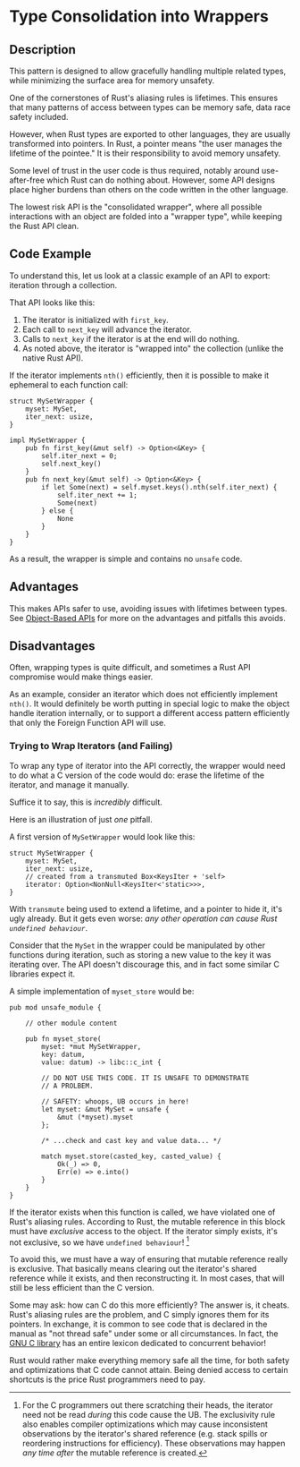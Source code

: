 # Type Consolidation into Wrappers

## Description

This pattern is designed to allow gracefully handling multiple related types,
while minimizing the surface area for memory unsafety.

One of the cornerstones of Rust's aliasing rules is lifetimes. This ensures that
many patterns of access between types can be memory safe, data race safety
included.

However, when Rust types are exported to other languages, they are usually
transformed into pointers. In Rust, a pointer means "the user manages the
lifetime of the pointee." It is their responsibility to avoid memory unsafety.

Some level of trust in the user code is thus required, notably around
use-after-free which Rust can do nothing about. However, some API designs place
higher burdens than others on the code written in the other language.

The lowest risk API is the "consolidated wrapper", where all possible
interactions with an object are folded into a "wrapper type", while keeping the
Rust API clean.

## Code Example

To understand this, let us look at a classic example of an API to export:
iteration through a collection.

That API looks like this:

1. The iterator is initialized with `first_key`.
2. Each call to `next_key` will advance the iterator.
3. Calls to `next_key` if the iterator is at the end will do nothing.
4. As noted above, the iterator is "wrapped into" the collection (unlike the
   native Rust API).

If the iterator implements `nth()` efficiently, then it is possible to make it
ephemeral to each function call:

```rust,ignore
struct MySetWrapper {
    myset: MySet,
    iter_next: usize,
}

impl MySetWrapper {
    pub fn first_key(&mut self) -> Option<&Key> {
        self.iter_next = 0;
        self.next_key()
    }
    pub fn next_key(&mut self) -> Option<&Key> {
        if let Some(next) = self.myset.keys().nth(self.iter_next) {
            self.iter_next += 1;
            Some(next)
        } else {
            None
        }
    }
}
```

As a result, the wrapper is simple and contains no `unsafe` code.

## Advantages

This makes APIs safer to use, avoiding issues with lifetimes between types. See
[Object-Based APIs](./export.md) for more on the advantages and pitfalls this
avoids.

## Disadvantages

Often, wrapping types is quite difficult, and sometimes a Rust API compromise
would make things easier.

As an example, consider an iterator which does not efficiently implement
`nth()`. It would definitely be worth putting in special logic to make the
object handle iteration internally, or to support a different access pattern
efficiently that only the Foreign Function API will use.

### Trying to Wrap Iterators (and Failing)

To wrap any type of iterator into the API correctly, the wrapper would need to
do what a C version of the code would do: erase the lifetime of the iterator,
and manage it manually.

Suffice it to say, this is *incredibly* difficult.

Here is an illustration of just *one* pitfall.

A first version of `MySetWrapper` would look like this:

```rust,ignore
struct MySetWrapper {
    myset: MySet,
    iter_next: usize,
    // created from a transmuted Box<KeysIter + 'self>
    iterator: Option<NonNull<KeysIter<'static>>>,
}
```

With `transmute` being used to extend a lifetime, and a pointer to hide it, it's
ugly already. But it gets even worse: *any other operation can cause Rust
`undefined behaviour`*.

Consider that the `MySet` in the wrapper could be manipulated by other functions
during iteration, such as storing a new value to the key it was iterating over.
The API doesn't discourage this, and in fact some similar C libraries expect it.

A simple implementation of `myset_store` would be:

```rust,ignore
pub mod unsafe_module {

    // other module content

    pub fn myset_store(
        myset: *mut MySetWrapper,
        key: datum,
        value: datum) -> libc::c_int {

        // DO NOT USE THIS CODE. IT IS UNSAFE TO DEMONSTRATE
        // A PROLBEM.

        // SAFETY: whoops, UB occurs in here!
        let myset: &mut MySet = unsafe { 
            &mut (*myset).myset
        };

        /* ...check and cast key and value data... */

        match myset.store(casted_key, casted_value) {
            Ok(_) => 0,
            Err(e) => e.into()
        }
    }
}
```

If the iterator exists when this function is called, we have violated one of
Rust's aliasing rules. According to Rust, the mutable reference in this block
must have *exclusive* access to the object. If the iterator simply exists, it's
not exclusive, so we have `undefined behaviour`! [^1]

To avoid this, we must have a way of ensuring that mutable reference really is
exclusive. That basically means clearing out the iterator's shared reference
while it exists, and then reconstructing it. In most cases, that will still be
less efficient than the C version.

Some may ask: how can C do this more efficiently? The answer is, it cheats.
Rust's aliasing rules are the problem, and C simply ignores them for its
pointers. In exchange, it is common to see code that is declared in the manual
as "not thread safe" under some or all circumstances. In fact, the
[GNU C library](https://manpages.debian.org/buster/manpages/attributes.7.en.html)
has an entire lexicon dedicated to concurrent behavior!

Rust would rather make everything memory safe all the time, for both safety and
optimizations that C code cannot attain. Being denied access to certain
shortcuts is the price Rust programmers need to pay.

[^1]: For the C programmers out there scratching their heads, the iterator need
not be read *during* this code cause the UB. The exclusivity rule also enables
compiler optimizations which may cause inconsistent observations by the
iterator's shared reference (e.g. stack spills or reordering instructions for
efficiency). These observations may happen *any time after* the mutable
reference is created.
